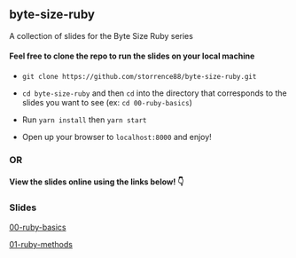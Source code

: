 ## byte-size-ruby
A collection of slides for the Byte Size Ruby series

#### Feel free to clone the repo to run the slides on your local machine

- `git clone https://github.com/storrence88/byte-size-ruby.git`

- `cd byte-size-ruby` and then `cd` into the directory that corresponds to the slides you want to see (ex: `cd 00-ruby-basics`)

- Run `yarn install` then `yarn start`

- Open up your browser to `localhost:8000` and enjoy!


### OR 

#### View the slides online using the links below! 👇

### Slides
[00-ruby-basics](https://www.slideshare.net/secret/dkf0k6s5d4km1T)

[01-ruby-methods](https://www.slideshare.net/secret/qUmyjS3NZKKb9r)
